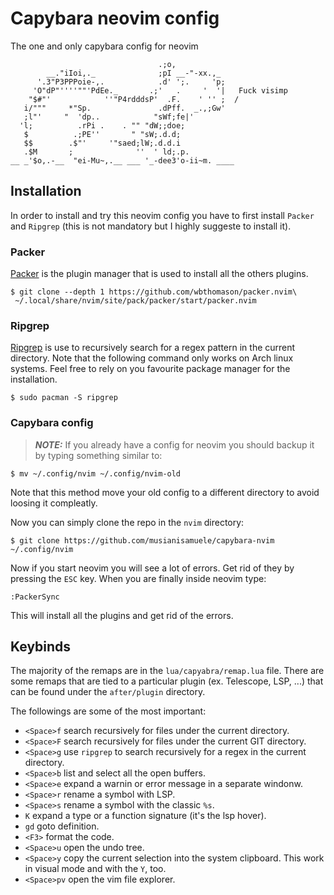 # Capybara neovim config
The one and only capybara config for neovim
```
                                 .;o,
        __."iIoi,._              ;pI __-"-xx.,_
      '.3"P3PPPoie-,.            .d' ';.     'p;
     'O"dP"''''""'PdEe._       .;'   .     '  '|   Fuck visimp
    "$#"'            ''"P4rdddsP'  .F.    ' '' ;  /
   i/"""     *"Sp.               .dPff.  _.,;Gw'
   ;l"'     "  'dp..            "sWf;fe|'
  'l;          .rPi .    . "" "dW;;doe;
   $          .;PE''       " "sW;.d.d;
   $$        .$"'     '"saed;lW;.d.d.i
   .$M       ;              ''  ' ld;.p.
__ _'$o,.-__  "ei-Mu~,.__ ___ '_-dee3'o-ii~m. ____
```

## Installation

In order to install and try this neovim config you have to first install `Packer`
and `Ripgrep` (this is not mandatory but I highly suggeste to install it).

### Packer

[Packer](https://github.com/wbthomason/packer.nvim) is the plugin manager that 
is used to install all the others plugins.
```
$ git clone --depth 1 https://github.com/wbthomason/packer.nvim\
 ~/.local/share/nvim/site/pack/packer/start/packer.nvim
```

### Ripgrep

[Ripgrep](https://github.com/BurntSushi/ripgrep) is use to recursively search 
for a regex pattern in the current directory. Note that the following command only
works on Arch linux systems. Feel free to rely on you favourite package manager 
for the installation.
```
$ sudo pacman -S ripgrep
```

### Capybara config

> **_NOTE:_**  If you already have a config for neovim you should backup it by 
typing something similar to:
```
$ mv ~/.config/nvim ~/.config/nvim-old
```
Note that this method move your old config to a different directory to avoid 
loosing it compleatly.

Now you can simply clone the repo in the `nvim` directory:
```
$ git clone https://github.com/musianisamuele/capybara-nvim ~/.config/nvim
```
Now if you start neovim you will see a lot of errors. Get rid of they by pressing
the `ESC` key. When you are finally inside neovim type:
```
:PackerSync
```
This will install all the plugins and get rid of the errors.

## Keybinds
The majority of the remaps are in the `lua/capyabra/remap.lua` file. There are 
some remaps that are tied to a particular plugin (ex. Telescope, LSP, ...) that 
can be found under the `after/plugin` directory. 

The followings are some of the most important:
- `<Space>f` search recursively for files under the current directory.
- `<Space>F` search recursively for files under the current GIT directory.
- `<Space>g` use `ripgrep` to search recursively for a regex in the current directory.
- `<Space>b` list and select all the open buffers.
- `<Space>e` expand a warnin or error message in a separate windonw.
- `<Space>r` rename a symbol with LSP.
- `<Space>s` rename a symbol with the classic `%s`.
- `K` expand a type or a function signature (it's the lsp hover).
- `gd` goto definition.
- `<F3>` format the code.
- `<Space>u` open the undo tree.
- `<Space>y` copy the current selection into the system clipboard. This work in visual mode and with the `Y`, too.
- `<Space>pv` open the vim file explorer.
